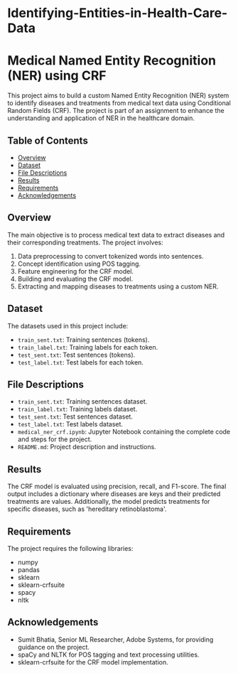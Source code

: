 # Identifying-Entities-in-Health-Care-Data

# Medical Named Entity Recognition (NER) using CRF

This project aims to build a custom Named Entity Recognition (NER) system to identify diseases and treatments from medical text data using Conditional Random Fields (CRF). The project is part of an assignment to enhance the understanding and application of NER in the healthcare domain.

## Table of Contents
- [Overview](#overview)
- [Dataset](#dataset)
- [File Descriptions](#file-descriptions)
- [Results](#results)
- [Requirements](#requirements)
- [Acknowledgements](#acknowledgements)

## Overview
The main objective is to process medical text data to extract diseases and their corresponding treatments. The project involves:
1. Data preprocessing to convert tokenized words into sentences.
2. Concept identification using POS tagging.
3. Feature engineering for the CRF model.
4. Building and evaluating the CRF model.
5. Extracting and mapping diseases to treatments using a custom NER.

## Dataset
The datasets used in this project include:
- `train_sent.txt`: Training sentences (tokens).
- `train_label.txt`: Training labels for each token.
- `test_sent.txt`: Test sentences (tokens).
- `test_label.txt`: Test labels for each token.

## File Descriptions
- `train_sent.txt`: Training sentences dataset.
- `train_label.txt`: Training labels dataset.
- `test_sent.txt`: Test sentences dataset.
- `test_label.txt`: Test labels dataset.
- `medical_ner_crf.ipynb`: Jupyter Notebook containing the complete code and steps for the project.
- `README.md`: Project description and instructions.

## Results
The CRF model is evaluated using precision, recall, and F1-score. The final output includes a dictionary where diseases are keys and their predicted treatments are values. Additionally, the model predicts treatments for specific diseases, such as 'hereditary retinoblastoma'.

## Requirements
The project requires the following libraries:
- numpy
- pandas
- sklearn
- sklearn-crfsuite
- spacy
- nltk

## Acknowledgements
- Sumit Bhatia, Senior ML Researcher, Adobe Systems, for providing guidance on the project.
- spaCy and NLTK for POS tagging and text processing utilities.
- sklearn-crfsuite for the CRF model implementation.
